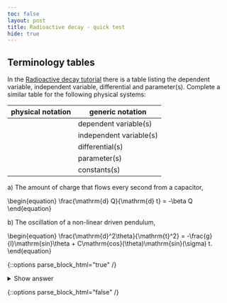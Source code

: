 ```yaml
---
toc: false
layout: post
title: Radioactive decay - quick test
hide: true
---
```


## Terminology tables

In the [Radioactive decay tutorial](https://nu-cem.github.io/CompPhys/2021/08/02/Radioactive-Decay) there is a table listing the dependent variable, independent variable, differential and parameter(s).
Complete a similar table for the following physical systems:

| physical notation | generic notation |
|-----|-----|
| | dependent  variable(s)|
|  | independent variable(s)|
|  | differential(s)|
|  | parameter(s) |
|  | constants(s) |

a) The amount of charge that flows every second from a capacitor,

\begin{equation}
\frac{\mathrm{d} Q}{\mathrm{d} t} = -\beta Q
\end{equation}

b) The oscillation of a non-linear driven pendulum,

\begin{equation}
\frac{\mathrm{d}^2\theta}{\mathrm{t}^2} = -\frac{g}{l}\mathrm{sin}\theta + C\mathrm{cos}(\theta)\mathrm{sin}(\sigma) t.
\end{equation}

{::options parse_block_html="true" /}
<details>
  <summary markdown="span">Show answer</summary>
  
  a) 
  
  | physical notation | generic notation |
|-----|-----|
| $Q$ | dependent  variable(s)|
| $t$ | independent variable(s)|
| $\frac{\mathrm{d}Q}{\mathrm{t}}$ | differential(s)|
| $\beta$ | parameter(s) |
  | None | constant(s) |
  
  b)
  
  | physical notation | generic notation |
|-----|-----|
| $\theta$ | dependent  variable(s)|
|  $t$ | independent variable(s)|
| $\frac{\mathrm{d}^2\theta}{\mathrm{d} t^2}$  | differential(s)|
| $l$, $C$, $\sigma$ | parameter(s) |
  |$g$ | constant(s) |
  
  
  </details>

{::options parse_block_html="false" /}
